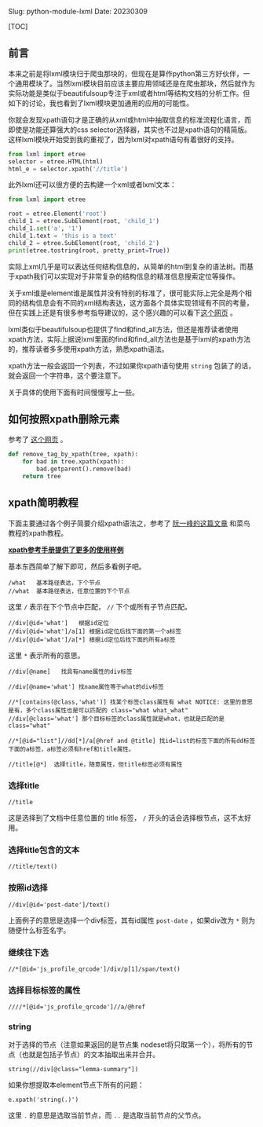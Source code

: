 Slug: python-module-lxml
Date: 20230309

[TOC]

## 前言

本来之前是将lxml模块归于爬虫那块的，但现在是算作python第三方好伙伴，一个通用模块了。当然lxml模块目前应该主要应用领域还是在爬虫那块，然后就作为实际功能是类似于beautifulsoup专注于xml或者html等结构文档的分析工作。但如下的讨论，我也看到了lxml模块更加通用的应用的可能性。





你就会发现xpath语句才是正确的从xml或html中抽取信息的标准流程化语言，而即使是功能还算强大的css selector选择器，其实也不过是xpath语句的精简版。这样lxml模块开始受到我的重视了，因为lxml对xpath语句有着很好的支持。

```python
from lxml import etree
selector = etree.HTML(html)
html_e = selector.xpath('//title')
```

此外lxml还可以很方便的去构建一个xml或者lxml文本：

```python
from lxml import etree

root = etree.Element('root')
child_1 = etree.SubElement(root, 'child_1')
child_1.set('a', '1')
child_1.text = 'this is a text'
child_2 = etree.SubElement(root, 'child_2')
print(etree.tostring(root, pretty_print=True))
```

实际上xml几乎是可以表达任何结构信息的，从简单的html到复杂的语法树。而基于xpath我们可以实现对于非常复杂的结构信息的精准信息搜索定位等操作。

关于xml谁是element谁是属性并没有特别的标准了，很可能实际上完全是两个相同的结构信息会有不同的xml结构表达，这方面各个具体实现领域有不同的考量，但在实践上还是有很多参考指导建议的，这个感兴趣的可以看下[这个网页](https://www.ibm.com/developerworks/library/x-eleatt/) 。

lxml类似于beautifulsoup也提供了find和find_all方法，但还是推荐读者使用xpath方法，实际上据说lxml里面的find和find_all方法也是基于lxml的xpath方法的，推荐读者多多使用xpath方法，熟悉xpath语法。

xpath方法一般会返回一个列表，不过如果你xpath语句使用 `string` 包装了的话，就会返回一个字符串，这个要注意下。

关于具体的使用下面有时间慢慢写上一些。



## 如何按照xpath删除元素

参考了 [这个网页](https://stackoverflow.com/questions/7981840/how-to-remove-an-element-in-lxml) 。

```python
def remove_tag_by_xpath(tree, xpath):
    for bad in tree.xpath(xpath):
        bad.getparent().remove(bad)
    return tree
```



## xpath简明教程

下面主要通过各个例子简要介绍xpath语法之，参考了 [阮一峰的这篇文章](http://www.ruanyifeng.com/blog/2009/07/xpath_path_expressions.html) 和菜鸟教程的xpath教程。

**[xpath参考手册提供了更多的使用样例](https://devhints.io/xpath)**



基本东西简单了解下即可，然后多看例子吧。

```
/what   基本路径表达，下个节点
//what  基本路径表达，任意位置的下个节点
```

这里 `/` 表示在下个节点中匹配， `//` 下个或所有子节点匹配。 

```text
//div[@id='what']   根据id定位
//div[@id='what']/a[1] 根据id定位后找下面的第一个a标签
//div[@id='what']/a[*] 根据id定位后找下面的所有a标签
```

这里 `*` 表示所有的意思。

```text
//div[@name]   找具有name属性的div标签

//div[@name='what'] 找name属性等于what的div标签 

//*[contains(@class,'what')] 找某个标签class属性有 what NOTICE: 这里的意思是有，多个class属性也是可以匹配的 class="what what_what"
//div[@class='what'] 那个目标标签的class属性就是what，也就是匹配的是 class="what"

//*[@id="list"]//dd[*]/a[@href and @title] 找id=list的标签下面的所有dd标签下面的a标签，a标签必须有href和title属性。
```



```text
//title[@*]  选择title，随意属性，但title标签必须有属性
```



### 选择title

```text
//title
```

这是选择到了文档中任意位置的 title 标签， `/` 开头的话会选择根节点，这不太好用。

### 选择title包含的文本

```text
//title/text()
```

### 按照id选择

```text
//div[@id='post-date']/text()
```

上面例子的意思是选择一个div标签，其有id属性 `post-date` ，如果div改为 `*` 则为随便什么标签名字。

### 继续往下选

```text
//*[@id='js_profile_qrcode']/div/p[1]/span/text()
```

### 选择目标标签的属性

```text
////*[@id='js_profile_qrcode']//a/@href
```



### string

对于选择的节点（注意如果返回的是节点集 nodeset将只取第一个），将所有的节点（也就是包括子节点）的文本抽取出来并合并。

```text
string(//div[@class="lemma-summary"])
```

如果你想提取本element节点下所有的问题：

```text
e.xpath('string(.)')
```

这里 `.` 的意思是选取当前节点，而 `..` 是选取当前节点的父节点。

